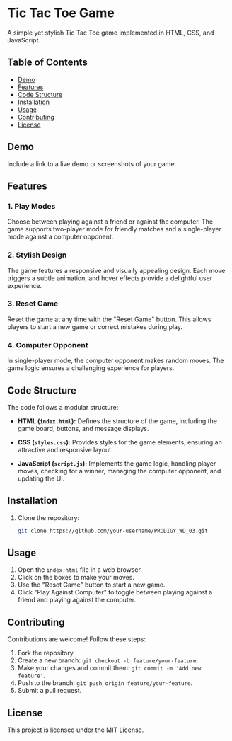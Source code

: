 # Tic Tac Toe Game

A simple yet stylish Tic Tac Toe game implemented in HTML, CSS, and JavaScript.

## Table of Contents

- [Demo](#demo)
- [Features](#features)
- [Code Structure](#code-structure)
- [Installation](#installation)
- [Usage](#usage)
- [Contributing](#contributing)
- [License](#license)

## Demo

Include a link to a live demo or screenshots of your game.

## Features

### 1. Play Modes

Choose between playing against a friend or against the computer. The game supports two-player mode for friendly matches and a single-player mode against a computer opponent.

### 2. Stylish Design

The game features a responsive and visually appealing design. Each move triggers a subtle animation, and hover effects provide a delightful user experience.

### 3. Reset Game

Reset the game at any time with the "Reset Game" button. This allows players to start a new game or correct mistakes during play.

### 4. Computer Opponent

In single-player mode, the computer opponent makes random moves. The game logic ensures a challenging experience for players.

## Code Structure

The code follows a modular structure:

- **HTML (`index.html`):** Defines the structure of the game, including the game board, buttons, and message displays.

- **CSS (`styles.css`):** Provides styles for the game elements, ensuring an attractive and responsive layout.

- **JavaScript (`script.js`):** Implements the game logic, handling player moves, checking for a winner, managing the computer opponent, and updating the UI.

## Installation

1. Clone the repository:

   ```bash
   git clone https://github.com/your-username/PRODIGY_WD_03.git


## Usage

1. Open the `index.html` file in a web browser.
2. Click on the boxes to make your moves.
3. Use the "Reset Game" button to start a new game.
4. Click "Play Against Computer" to toggle between playing against a friend and playing against the computer.

## Contributing

Contributions are welcome! Follow these steps:

1. Fork the repository.
2. Create a new branch: `git checkout -b feature/your-feature`.
3. Make your changes and commit them: `git commit -m 'Add new feature'`.
4. Push to the branch: `git push origin feature/your-feature`.
5. Submit a pull request.

## License

This project is licensed under the MIT License.

